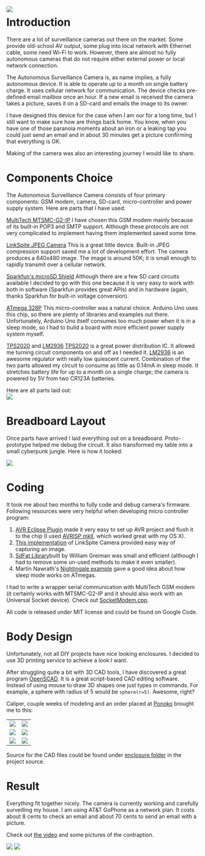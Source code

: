 <a href='https://raw.githubusercontent.com/BackupGGCode/surveillance-camera/master/images/Head%20Image/Camera_640.png'><img src='http://habrastorage.org/storage/7c315e8f/5c3512ae/4935d288/f95feed0.png' align='left' /></a>

# Introduction #
There are a lot of surveillance cameras out there on the market. Some provide old-school AV output, some plug into local network with Ethernet cable, some need Wi-Fi to work. However, there are almost no fully autonomous cameras that do not require either external power or local network connection.

The Autonomous Surveillance Camera is, as name implies, a fully autonomous device. It is able to operate up to a month on single battery charge. It uses cellular network for communication. The device checks pre-defined email mailbox once an hour. If a new email is received the camera takes a picture, saves it on a SD-card and emails the image to its owner.

I have designed this device for the case when I am our for a long time, but I still want to make sure how are things back home. You know, when you have one of those paranoia moments about an iron or a leaking tap you could just send an email and in about 30 minutes get a picture confirming that everything is OK.

Making of the camera was also an interesting journey I would like to share.
<br />

# Components Choice #
The Autonomous Surveillance Camera consists of four primary components: GSM modem, camera, SD-card, micro-controller and power supply system. Here are parts that I have used:

[MultiTech MTSMC-G2-IP](http://www.multitech.com/en_US/documents/collateral/data_sheets/86002108.pdf)
I have chosen this  GSM modem mainly because of its built-in POP3 and SMTP support. Although these protocols are not very complicated to implement having them implemented saved some time.

[LinkSpite JPEG Camera](http://www.linksprite.com/download/showdownload.php?lang=en&id=6)
This is a great little device. Built-in JPEG compression support saved me a lot of development effort. The camera produces a 640x480 image. The image is around 50K; it is small enough to rapidly transmit over a cellular network.

[Sparkfun's microSD Shield](http://www.sparkfun.com/products/9802)
Although there are a few SD card circuits available I decided to go with this one because it is very easy to work with both in software (Sparkfun provides great APIs) and in hardware (again, thanks Sparkfun for built-in voltage conversion).

[ATmega 328P](http://www.atmel.com/dyn/products/product_card.asp?part_id=4198)
This micro-controller was a natural choice. Arduino Uno uses this chip, so there are plenty of libraries and examples out there. Unfortunately, Arduino Uno itself consumes too much power when it is in a sleep mode, so I had to build a board with more efficient power supply system myself.

[TPS2020](http://www.datasheetcatalog.org/datasheet/texasinstruments/tps2023.pdf) and [LM2936](http://www.national.com/ds/LM/LM2936.pdf)
[TPS2020](http://www.datasheetcatalog.org/datasheet/texasinstruments/tps2023.pdf) is a great power distribution IC. It allowed me turning circuit components on and off as I needed it. [LM2936](http://www.national.com/ds/LM/LM2936.pdf) is an awesome regulator with really low quiescent current. Combination of the two parts allowed my circuit to consume as little as 0.14mA in sleep mode. It stretches battery life for up to a month on a single charge; the camera is powered by 5V from two CR123A batteries.

Here are all parts laid out:<br />
<a href='https://raw.githubusercontent.com/BackupGGCode/surveillance-camera/master/images/1024/Parts.png'><img src='http://habrastorage.org/storage/1a1876f6/79980841/71835bb7/e3b42301.png' /></a>
<br />

# Breadboard Layout #
Once parts have arrived I laid everything out on a breadboard. Proto-prototype helped me debug the circuit. It also transformed my table into a small cyberpunk jungle. Here is how it looked:

<a href='https://raw.githubusercontent.com/BackupGGCode/surveillance-camera/master/images/1024/Breadboard.png'><img src='http://habrastorage.org/storage/ed0dfd2f/4a261c59/9af1b45a/526d8cb1.png' align='center' /></a>
<br />

# Coding #
It took me about two months to fully code and debug camera's firmware. Following resources were very helpful when developing micro controller program:
  1. [AVR Eclipse Plugin](http://avr-eclipse.sourceforge.net/) made it very easy to set up AVR project and flush it to the chip (I used [AVRISP mkII](http://www.atmel.com/dyn/products/tools_card.asp?tool_id=3808), which worked great with my OS X).
  1. [This implementation](http://code.google.com/p/arms22/source/browse/trunk/JPEGCamera/?r=88) of LinkSpite Camera provided easy way of capturing an image.
  1. [SdFat Library](https://github.com/greiman/SdFat)built by William Greiman was small and efficient (although I had to remove some un-used methods to make it even smaller).
  1. Martin Nawrath's [Nightingale example](http://interface.khm.de/index.php/lab/experiments/sleep_watchdog_battery/) gave a good idea about how sleep mode works on ATmegas.

I had to write a wrapper serial communication with MultiTech GSM modem (it certainly works with MTSMC-G2-IP and it should also work with an Universal Socket device). Check out [SocketModem.cpp](https://github.com/BackupGGCode/surveillance-camera/tree/master/src/modem).

All code is released under MIT license and could be found on Google Code.
<br />

# Body Design #
Unfortunately, not all DIY projects have nice looking enclosures. I decided to use 3D printing service to achieve a look I want.

After struggling quite a bit with 3D CAD tools, I have discovered a great program [OpenSCAD](http://www.openscad.org/). It is a great script-based CAD editing software. Instead of using mouse to draw 3D shapes one just types in commands. For example, a sphere with radius of 5 would be `sphere(r=5)`. Awesome, right?

Caliper, couple weeks of modeling and an order placed at [Ponoko](http://www.ponoko.com/) brought me to this:
<table>

<tr>
<td><img src='http://habrastorage.org/storage/7a9b130e/7235e6ba/5cdfc979/b8eea91b.png' align='center' /></td>
<td>
<a href='https://raw.githubusercontent.com/BackupGGCode/surveillance-camera/master/images/1024/IC%20In%20Bottom%20Half.png'>
<img src='http://habrastorage.org/storage/4b44e37d/c45ab07b/b6180703/d479fe92.png' align='center' />
</a>
</td>
</tr>

<tr>
<td><img src='http://habrastorage.org/storage/02b9a41b/f1889d32/b575c9d1/619ce145.png' align='center' /></td>
<td>
<a href='https://raw.githubusercontent.com/BackupGGCode/surveillance-camera/master/images/1024/IC%20In%20Top%20Half.png'>
<img src='http://habrastorage.org/storage/92e9cb74/0c3e3f6a/5ef2b553/3df12e44.png' align='center' />
</a>
</td>
</tr>
<tr>
<td><img src='http://habrastorage.org/storage/af2a64f9/1ea92f93/28106821/f1402cd7.png' align='center' /></td>
<td>
<a href='https://raw.githubusercontent.com/BackupGGCode/surveillance-camera/master/images/1024/IC%20In%20Holder.png'>
<img src='http://habrastorage.org/storage/ecd53076/4422d13c/6e45953d/1b38844a.png' align='center' />
</a>
</td>
</tr>
</table>

Source for the CAD files could be found under [enclosure folder](https://github.com/BackupGGCode/surveillance-camera/tree/master/enclosure) in the project source.
<br />

# Result #
Everything fit together nicely. The camera is currently working and carefully surveilling my house. I am using AT&T GoPhone as a network plan. It costs about 8 cents to check an email and about 70 cents to send an email with a picture.

Check out [the video](http://www.youtube.com/watch?v=X85ASoRxHRU) and some pictures of the contraption.

<img src='http://habrastorage.org/storage/43b70cbc/199d7883/82dedff5/a7670dce.png' />

<img src='http://habrastorage.org/storage/391133b0/627b899f/f54ccc0f/be664f59.png' />
